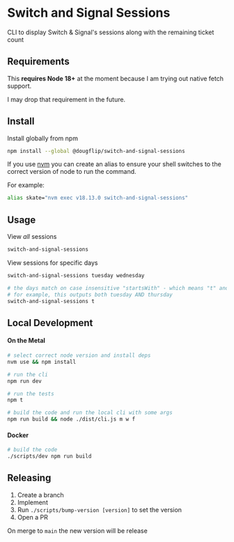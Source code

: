 # Switch and Signal Sessions

CLI to display Switch & Signal's sessions along with the remaining ticket count

## Requirements

This **requires Node 18+** at the moment because I am trying out native fetch support.

I may drop that requirement in the future.

## Install

Install globally from npm

```sh
npm install --global @dougflip/switch-and-signal-sessions
```

If you use [nvm](https://github.com/nvm-sh/nvm) you can create an alias to ensure
your shell switches to the correct version of node to run the command.

For example:

```sh
alias skate="nvm exec v18.13.0 switch-and-signal-sessions"
```

## Usage

View _all_ sessions

```sh
switch-and-signal-sessions
```

View sessions for specific days

```sh
switch-and-signal-sessions tuesday wednesday

# the days match on case insensitive "startsWith" - which means "t" and "s" match multiple days
# for example, this outputs both tuesday AND thursday
switch-and-signal-sessions t
```

## Local Development

#### On the Metal

```sh
# select correct node version and install deps
nvm use && npm install

# run the cli
npm run dev

# run the tests
npm t

# build the code and run the local cli with some args
npm run build && node ./dist/cli.js m w f
```

#### Docker

```sh
# build the code
./scripts/dev npm run build
```

## Releasing

1. Create a branch
2. Implement
3. Run `./scripts/bump-version [version]` to set the version
4. Open a PR

On merge to `main` the new version will be release
